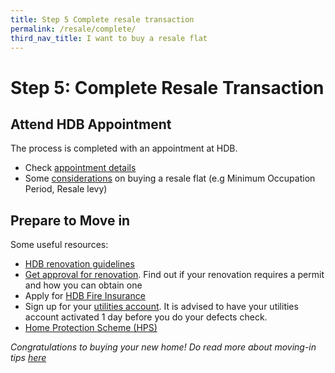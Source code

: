 ```yaml
---
title: Step 5 Complete resale transaction
permalink: /resale/complete/
third_nav_title: I want to buy a resale flat
---
```


# Step 5: Complete Resale Transaction

## Attend HDB Appointment

The process is completed with an appointment at HDB.

- Check [appointment details](https://services2.hdb.gov.sg/webapp/BB31AWDashboardWeb/BB31PLogin.jsp)
- Some [considerations](https://www.hdb.gov.sg/cs/infoweb/residential/buying-a-flat/resale/conditions-after-buying) on buying a resale flat (e.g Minimum Occupation Period, Resale levy)


## Prepare to Move in

Some useful resources:

- [HDB renovation guidelines](https://www.hdb.gov.sg/cs/infoweb/residential/living-in-an-hdb-flat/renovation&rendermode=preview)
- [Get approval for renovation](https://www.hdb.gov.sg/cs/infoweb/residential/living-in-an-hdb-flat/renovation/applying-for-approval). Find out if your renovation requires a permit and how you can obtain one
- Apply for [HDB Fire Insurance](https://www.hdb.gov.sg/cs/infoweb/residential/living-in-an-hdb-flat/fire-insurance)
- Sign up for your [utilities account](https://www.spgroup.com.sg/home). It is advised to have your utilities account activated 1 day before you do your defects check.
- [Home Protection Scheme (HPS)](https://www.cpf.gov.sg/eSvc/Web/Schemes/ApplyOrAdjustHpsCover/ImportantNotes)

<em> Congratulations to buying your new home! Do read more about moving-in tips [here](https://mol-services-staging.netlify.app/move-in)</em>
